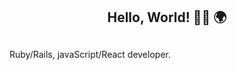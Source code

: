 <h2 align="center">Hello, World! 👋🏼 🌍</h2>

<h2 align="center"><a src="https://media.giphy.com/media/96X6Pjaquq7cI/giphy.gif" /></h2>

Ruby/Rails, javaScript/React developer.

